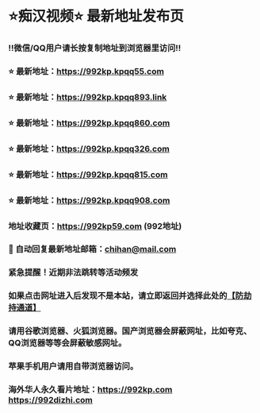 # ⭐️痴汉视频⭐️ 最新地址发布页

### ‼️微信/QQ用户请长按复制地址到浏览器里访问‼️

### ⭐️ 最新地址：https://992kp.kpqq55.com

### ⭐️ 最新地址：https://992kp.kpqq893.link

### ⭐️ 最新地址：https://992kp.kpqq860.com

### ⭐️ 最新地址：https://992kp.kpqq326.com

### ⭐️ 最新地址：https://992kp.kpqq815.com

### ⭐️ 最新地址：https://992kp.kpqq908.com



### 地址收藏页：https://992kp59.com (992地址)
### 📧 自动回复最新地址邮箱：chihan@mail.com
### 紧急提醒！近期非法跳转等活动频发
### 如果点击网址进入后发现不是本站，请立即返回并选择此处的[【防劫持通道】](https://23.224.130.222:7583)
### 请用谷歌浏览器、火狐浏览器。国产浏览器会屏蔽网址，比如夸克、QQ浏览器等等会屏蔽敏感网址。
### 苹果手机用户请用自带浏览器访问。
### 海外华人永久看片地址：https://992kp.com  https://992dizhi.com
